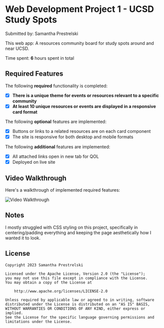 # Web Development Project 1 - UCSD Study Spots

Submitted by: Samantha Prestrelski

This web app: A resources community board for study spots around and near UCSD.

Time spent: **6** hours spent in total

## Required Features

The following **required** functionality is completed:

- [X] **There is a unique theme for events or resources relevant to a specific community**
- [X] **At least 10 unique resources or events are displayed in a responsive card format**

The following **optional** features are implemented:

- [X] Buttons or links to a related resources are on each card component
- [X] The site is responsive for both desktop and mobile formats

The following **additional** features are implemented:

* [X] All attached links open in new tab for QOL
* [X] Deployed on live site

## Video Walkthrough

Here's a walkthrough of implemented required features:

<img src='https://github.com/sprestrelski/ucsd-study-spots/blob/main/community-board-demo.gif' title='Video Walkthrough' width='' alt='Video Walkthrough' />

## Notes

I mostly struggled with CSS styling on this project, specifically in centering/padding everything and keeping the page aesthetically how I wanted it to look.

## License

    Copyright 2023 Samantha Prestrelski

    Licensed under the Apache License, Version 2.0 (the "License");
    you may not use this file except in compliance with the License.
    You may obtain a copy of the License at

        http://www.apache.org/licenses/LICENSE-2.0

    Unless required by applicable law or agreed to in writing, software
    distributed under the License is distributed on an "AS IS" BASIS,
    WITHOUT WARRANTIES OR CONDITIONS OF ANY KIND, either express or implied.
    See the License for the specific language governing permissions and
    limitations under the License.
